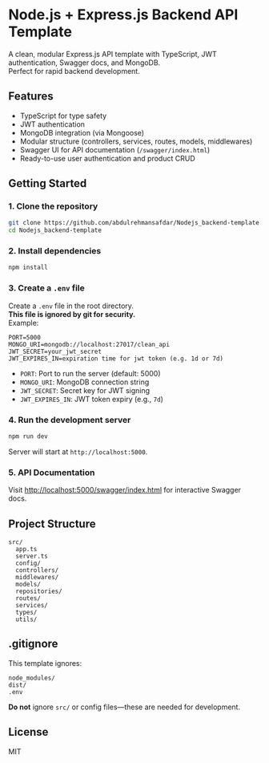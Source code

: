 # Node.js + Express.js Backend API Template

A clean, modular Express.js API template with TypeScript, JWT authentication, Swagger docs, and MongoDB.  
Perfect for rapid backend development.

## Features

- TypeScript for type safety
- JWT authentication
- MongoDB integration (via Mongoose)
- Modular structure (controllers, services, routes, models, middlewares)
- Swagger UI for API documentation (`/swagger/index.html`)
- Ready-to-use user authentication and product CRUD

## Getting Started

### 1. Clone the repository

```bash
git clone https://github.com/abdulrehmansafdar/Nodejs_backend-template.git
cd Nodejs_backend-template
```

### 2. Install dependencies

```bash
npm install
```

### 3. Create a `.env` file

Create a `.env` file in the root directory.  
**This file is ignored by git for security.**  
Example:

```env
PORT=5000
MONGO_URI=mongodb://localhost:27017/clean_api
JWT_SECRET=your_jwt_secret
JWT_EXPIRES_IN=expiration time for jwt token (e.g. 1d or 7d)
```

- `PORT`: Port to run the server (default: 5000)
- `MONGO_URI`: MongoDB connection string
- `JWT_SECRET`: Secret key for JWT signing
- `JWT_EXPIRES_IN`: JWT token expiry (e.g., `7d`)

### 4. Run the development server

```bash
npm run dev
```

Server will start at `http://localhost:5000`.

### 5. API Documentation

Visit [http://localhost:5000/swagger/index.html](http://localhost:5000/swagger/index.html) for interactive Swagger docs.

## Project Structure

```
src/
  app.ts
  server.ts
  config/
  controllers/
  middlewares/
  models/
  repositories/
  routes/
  services/
  types/
  utils/
```

## .gitignore

This template ignores:

```
node_modules/
dist/
.env
```

**Do not** ignore `src/` or config files—these are needed for development.

## License

MIT